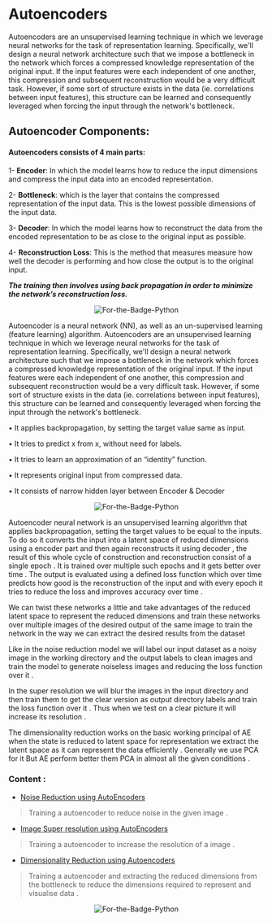 # Autoencoders

Autoencoders are an unsupervised learning technique in which we leverage neural networks for the task of representation learning.
Specifically, we'll design a neural network architecture such that we impose a bottleneck in the network which forces a compressed knowledge representation of the original input. 
If the input features were each independent of one another, this compression and subsequent reconstruction would be a very difficult task. 
However, if some sort of structure exists in the data (ie. correlations between input features), this structure can be learned and consequently leveraged when 
forcing the input through the network's bottleneck.

## Autoencoder Components:
#### Autoencoders consists of 4 main parts:

1- **Encoder**: In which the model learns how to reduce the input dimensions and compress the input data into an encoded representation.

2- **Bottleneck**: which is the layer that contains the compressed representation of the input data. This is the lowest possible dimensions of the input data.

3- **Decoder**: In which the model learns how to reconstruct the data from the encoded representation to be as close to the original input as possible.

4- **Reconstruction Loss**: This is the method that measures measure how well the decoder is performing and how close the output is to the original input.

_**The training then involves using back propagation in order to minimize the network’s reconstruction loss.**_

<p align="center">
  <img alt="For-the-Badge-Python" src="https://blog.keras.io/img/ae/autoencoder_schema.jpg">
  
</p>


Autoencoder is a neural network (NN), as well as an un-supervised learning (feature learning)
algorithm. Autoencoders are an unsupervised learning technique in which we leverage neural
networks for the task of representation learning. Specifically, we'll design a neural network
architecture such that we impose a bottleneck in the network which forces a compressed
knowledge representation of the original input. If the input features were each independent of
one another, this compression and subsequent reconstruction would be a very difficult task.
However, if some sort of structure exists in the data (ie. correlations between input features), this
structure can be learned and consequently leveraged when forcing the input through the
network's bottleneck.

• It applies backpropagation, by setting the target value same as input.

• It tries to predict x from x, without need for labels.

• It tries to learn an approximation of an “identity” function.

• It represents original input from compressed data.

• It consists of narrow hidden layer between Encoder & Decoder


<p align="center">
  <img alt="For-the-Badge-Python" src="https://www.jeremyjordan.me/content/images/2018/03/Screen-Shot-2018-03-07-at-8.24.37-AM.png">
  
</p>





Autoencoder neural network is an unsupervised learning algorithm that applies backpropagation,
setting the target values to be equal to the inputs.
To do so it converts the input into a latent space of reduced dimensions using a encoder part and
then again reconstructs it using decoder , the result of this whole cycle of construction and
reconstruction consist of a single epoch . It is trained over multiple such epochs and it gets better
over time .
The output is evaluated using a defined loss function which over time predicts how good is the
reconstruction of the input and with every epoch it tries to reduce the loss and improves accuracy
over time . 

We can twist these networks a little and take advantages of the reduced latent space to represent
the reduced dimensions and train these networks over multiple images of the desired output of
the same image to train the network in the way we can extract the desired results from the dataset



 Like in the noise reduction model we will label our input dataset as a noisy image in the working directory and the output labels to clean images and train the model to generate noiseless images and reducing the loss function over it .
 

 In the super resolution we will blur the images in the input directory and then train them to get the clear version as output directory labels and train the loss function over it . Thus when we test on a clear picture it will increase its resolution .



The dimensionality reduction works on the basic working principal of AE when the state is reduced to latent space for representation we extract the latent space as it can represent the data efficiently . Generally we use PCA for it But AE perform better them PCA in almost all the given conditions . 




### Content :

 * [Noise Reduction using AutoEncoders](http://github.com/Storiesbyharshit/Data-Science-Portfolio/tree/master/AutoEncoders/Noise-Reduction-using-Autoencoders)
 > Training a autoencoder to reduce noise in the given image .
 
 * [Image Super resolution using AutoEncoders](http://github.com/Storiesbyharshit/Data-Science-Portfolio/tree/master/AutoEncoders/Image-SuperResolution-using-AutoEncoders)
 > Training a autoencoder to increase the resolution of a image .
 
 * [Dimensionality Reduction using Autoencoders](http://github.com/Storiesbyharshit/Data-Science-Portfolio/tree/master/AutoEncoders/Dimensionality-Reduction-using-AutoEncoders)

 > Training a autoencoder and extracting the reduced dimensions from the bottleneck to reduce the dimensions required to represent and visualise data .


<p align="center">
  <img alt="For-the-Badge-Python" src="http://ForTheBadge.com/images/badges/made-with-python.svg">
  
</p>
